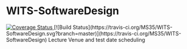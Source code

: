 # WITS-SoftwareDesign
<a href='https://coveralls.io/github/MS35/WITS-SoftwareDesign?branch=master'>
<img src='https://coveralls.io/repos/github/MS35/WITS-SoftwareDesign/badge.svg?branch=master' alt='Coverage Status' />
</a>
[![Build Status](https://travis-ci.org/MS35/WITS-SoftwareDesign.svg?branch=master)](https://travis-ci.org/MS35/WITS-SoftwareDesign)
Lecture Venue and test date scheduling
